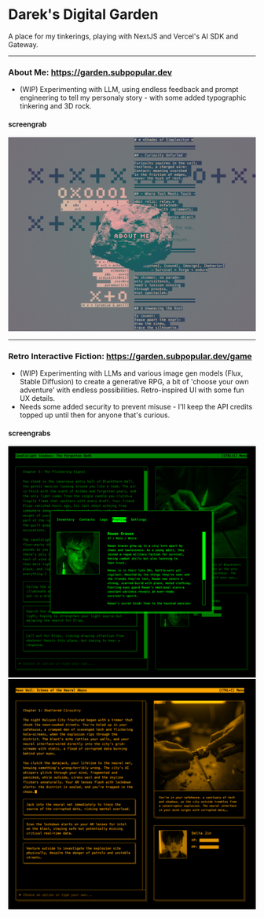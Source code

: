 # Darek's Digital Garden
A place for my tinkerings, playing with NextJS and Vercel's AI SDK and Gateway.

---

### About Me: https://garden.subpopular.dev
- (WIP) Experimenting with LLM, using endless feedback and prompt engineering to tell my personaly story - with some added typographic tinkering and 3D rock.

#### screengrab
![alt text](public/rock-screencap.png)

--- 

### Retro Interactive Fiction: https://garden.subpopular.dev/game
- (WIP) Experimenting with LLMs and various image gen models (Flux, Stable Diffusion) to create a generative RPG, a bit of 'choose your own adventure' with endless possibilities. Retro-inspired UI with some fun UX details.
- Needs some added security to prevent misuse - I'll keep the API credits topped up until then for anyone that's curious.

#### screengrabs
![alt text](public/rpg-green.png)![alt text](public/rpg-orange.png)
